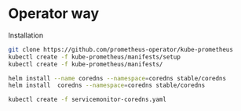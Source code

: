 # Operator way

Installation

```bash
git clone https://github.com/prometheus-operator/kube-prometheus
kubectl create -f kube-prometheus/manifests/setup
kubectl create -f kube-prometheus/manifests/
```

```bash
helm install --name coredns --namespace=coredns stable/coredns
helm install  coredns --namespace=coredns stable/coredns
```

```bash
kubectl create -f servicemonitor-coredns.yaml
```